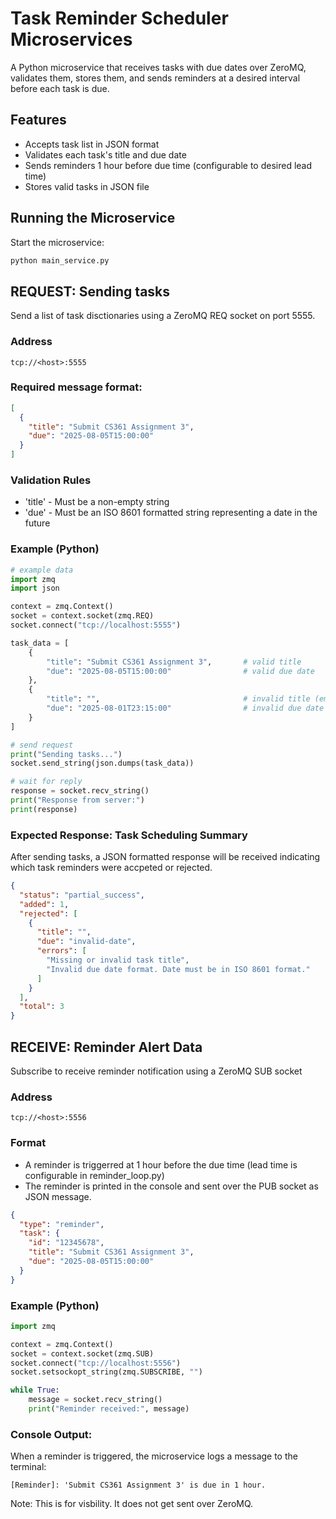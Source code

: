 # Task Reminder Scheduler Microservices

A Python microservice that receives tasks with due dates over ZeroMQ,
validates them, stores them, and sends reminders at a desired interval before each task is due.

## Features
- Accepts task list in JSON format
- Validates each task's title and due date
- Sends reminders 1 hour before due time (configurable to desired lead time)
- Stores valid tasks in JSON file

## Running the Microservice
Start the microservice:
```bash
python main_service.py
```

## REQUEST: Sending tasks
Send a list of task disctionaries using a ZeroMQ REQ socket on port 5555.

### Address
`tcp://<host>:5555`

### Required message format:
```json
[
  {
    "title": "Submit CS361 Assignment 3",
    "due": "2025-08-05T15:00:00"
  }
]
```
### Validation Rules
- 'title' - Must be a non-empty string
- 'due' - Must be an ISO 8601 formatted string representing a date in the future

### Example (Python)
```python
# example data
import zmq
import json

context = zmq.Context()
socket = context.socket(zmq.REQ)
socket.connect("tcp://localhost:5555")

task_data = [
    {
        "title": "Submit CS361 Assignment 3",       # valid title
        "due": "2025-08-05T15:00:00"                # valid due date
    },
    {
        "title": "",                                # invalid title (empty)
        "due": "2025-08-01T23:15:00"                # invalid due date (past)
    }
]

# send request
print("Sending tasks...")
socket.send_string(json.dumps(task_data))

# wait for reply
response = socket.recv_string()
print("Response from server:")
print(response)
```

### Expected Response: Task Scheduling Summary
After sending tasks, a JSON formatted response will be received indicating which task reminders were accpeted or rejected.
```json
{
  "status": "partial_success",
  "added": 1,
  "rejected": [
    {
      "title": "",
      "due": "invalid-date",
      "errors": [
        "Missing or invalid task title",
        "Invalid due date format. Date must be in ISO 8601 format."
      ]
    }
  ],
  "total": 3
}
```

## RECEIVE: Reminder Alert Data
Subscribe to receive reminder notification using a ZeroMQ SUB socket

### Address
`tcp://<host>:5556`

### Format
- A reminder is triggerred at 1 hour before the due time (lead time is configurable in reminder_loop.py)
- The reminder is printed in the console and sent over the PUB socket as JSON message.
```json
{
  "type": "reminder",
  "task": {
    "id": "12345678",
    "title": "Submit CS361 Assignment 3",
    "due": "2025-08-05T15:00:00"
  }
}
```

### Example (Python)
```python
import zmq

context = zmq.Context()
socket = context.socket(zmq.SUB)
socket.connect("tcp://localhost:5556")
socket.setsockopt_string(zmq.SUBSCRIBE, "") 

while True:
    message = socket.recv_string()
    print("Reminder received:", message)
```
### Console Output:
When a reminder is triggered, the microservice logs a message to the terminal:
```
[Reminder]: 'Submit CS361 Assignment 3' is due in 1 hour.
```
Note: This is for visbility. It does not get sent over ZeroMQ.